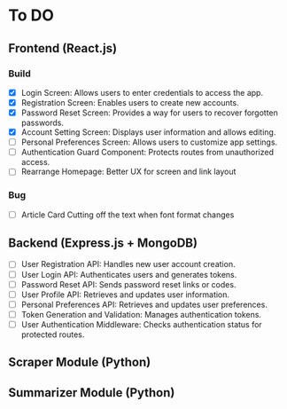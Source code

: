 # To DO

## Frontend (React.js)
### Build
- [x] Login Screen: Allows users to enter credentials to access the app.
- [x] Registration Screen: Enables users to create new accounts.
- [x] Password Reset Screen: Provides a way for users to recover forgotten passwords.
- [x] Account Setting Screen: Displays user information and allows editing.
- [ ] Personal Preferences Screen: Allows users to customize app settings.
- [ ] Authentication Guard Component: Protects routes from unauthorized access.
- [ ] Rearrange Homepage: Better UX for screen and link layout

### Bug
- [ ] Article Card Cutting off the text when font format changes

## Backend (Express.js + MongoDB)
- [ ] User Registration API: Handles new user account creation.
- [ ] User Login API: Authenticates users and generates tokens.
- [ ] Password Reset API: Sends password reset links or codes.
- [ ] User Profile API: Retrieves and updates user information.
- [ ] Personal Preferences API: Retrieves and updates user preferences.
- [ ] Token Generation and Validation: Manages authentication tokens.
- [ ] User Authentication Middleware: Checks authentication status for protected routes.

## Scraper Module (Python)

## Summarizer Module (Python)
